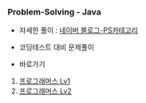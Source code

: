 ### Problem-Solving - Java

- 자세한 풀이 : [네이버 블로그-PS카테고리](https://blog.naver.com/llhbum)

- 코딩테스트 대비 문제풀이

- 바로가기
1. [프로그래머스 Lv1](https://github.com/llhbum/Problem-Solving_JAVA/tree/master/src/Programmers/Lv1)
2. [프로그래머스 Lv2](https://github.com/llhbum/Problem-Solving_JAVA/tree/master/src/Programmers/Lv2)

